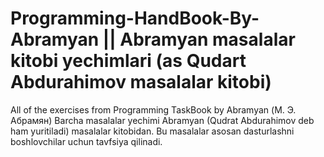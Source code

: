 # Programming-HandBook-By-Abramyan || Abramyan masalalar kitobi yechimlari (as Qudart Abdurahimov masalalar kitobi)
All of the exercises from Programming TaskBook by Abramyan (М. Э. Абрамян)
Barcha masalalar yechimi Abramyan (Qudrat Abdurahimov deb ham yuritiladi) masalalar kitobidan. Bu masalalar asosan dasturlashni boshlovchilar uchun tavfsiya qilinadi.

